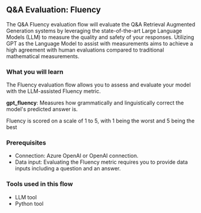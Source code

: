 ## Q&A Evaluation: Fluency
The Q&A Fluency evaluation flow will evaluate the Q&A Retrieval Augmented Generation systems by leveraging the state-of-the-art Large Language Models (LLM) to measure the quality and safety of your responses. Utilizing GPT as the Language Model to assist with measurements aims to achieve a high agreement with human evaluations compared to traditional mathematical measurements.

### What you will learn
The Fluency evaluation flow allows you to assess and evaluate your model with the LLM-assisted Fluency metric.

**gpt_fluency**: Measures how grammatically and linguistically correct the model's predicted answer is.

Fluency is scored on a scale of 1 to 5, with 1 being the worst and 5 being the best

### Prerequisites

- Connection: Azure OpenAI or OpenAI connection.
- Data input: Evaluating the Fluency metric requires you to provide data inputs including a question and an answer.

### Tools used in this flow

- LLM tool
- Python tool